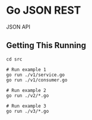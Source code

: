 Go JSON REST
============
JSON API

## Getting This Running

~~~
cd src

# Run example 1
go run ./v1/service.go
go run ./v1/consumer.go

# Run example 2
go run ./v2/*.go

# Run example 3
go run ./v3/*.go
~~~
